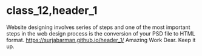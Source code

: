 # class_12,header_1
Website designing involves series of steps and one of the most important steps in the web design process is the conversion of your PSD file to HTML format.
https://surjabarman.github.io/header_1/
Amazing Work Dear. Keep it up.
